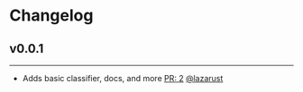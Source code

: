 # Changelog

## v0.0.1
---
- Adds basic classifier, docs, and more [PR: 2](https://github.com/lazarust/sklx/pull/2) [@lazarust](https://github.com/lazarust/)
